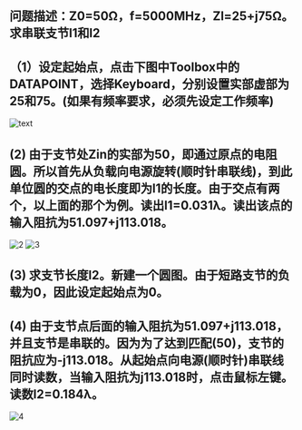 ## 问题描述：Z0=50Ω，f=5000MHz，Zl=25+j75Ω。求串联支节l1和l2
## （1）设定起始点，点击下图中Toolbox中的DATAPOINT，选择Keyboard，分别设置实部虚部为25和75。(如果有频率要求，必须先设定工作频率)
![text](https://github.com/dailiuyao/markdown-photos/blob/master/smith/1.png)

## (2) 由于支节处Zin的实部为50，即通过原点的电阻圆。所以首先从负载向电源旋转(顺时针串联线)，到此单位圆的交点的电长度即为l1的长度。由于交点有两个，以上面的那个为例。读出l1=0.031λ。读出该点的输入阻抗为51.097+j113.018。
![2](https://github.com/dailiuyao/markdown-photos/blob/master/smith/2.png)
![3](https://github.com/dailiuyao/markdown-photos/blob/master/smith/3.png)

## (3) 求支节长度l2。新建一个圆图。由于短路支节的负载为0，因此设定起始点为0。

## (4) 由于支节点后面的输入阻抗为51.097+j113.018，并且支节是串联的。因为为了达到匹配(50)，支节的阻抗应为-j113.018。从起始点向电源(顺时针)串联线同时读数，当输入阻抗为j113.018时，点击鼠标左键。读数l2=0.184λ。
![4](https://github.com/dailiuyao/markdown-photos/blob/master/smith/4.png)